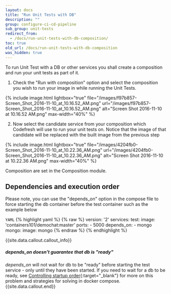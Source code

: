 ```yaml
---
layout: docs
title: "Run Unit Tests with DB"
description: ""
group: configure-ci-cd-pipeline
sub_group: unit-tests
redirect_from:
  - /docs/run-unit-tests-with-db-composition/
toc: true
old_url: /docs/run-unit-tests-with-db-composition
was_hidden: true
---
```

To run Unit Test with a DB or other services you shall create a composition and run your unit tests as part of it.
1. Check the "Run with composition" option and select the composition you wish to run your image in while running the Unit Tests.

{% include image.html 
lightbox="true" 
file="/images/f97b857-Screen_Shot_2016-11-10_at_10.16.52_AM.png" 
url="/images/f97b857-Screen_Shot_2016-11-10_at_10.16.52_AM.png"
alt="Screen Shot 2016-11-10 at 10.16.52 AM.png"
max-width="40%"
%}

2. Now select the candidate service from your composition which Codefresh will use to run your unit tests on. Notice that the image of that candidate will be replaced with the built image from the previous step

{% include image.html 
lightbox="true" 
file="/images/4204fb0-Screen_Shot_2016-11-10_at_10.22.36_AM.png" 
url="/images/4204fb0-Screen_Shot_2016-11-10_at_10.22.36_AM.png"
alt="Screen Shot 2016-11-10 at 10.22.36 AM.png"
max-width="40%"
%}

Composition are set in the Composition module.

## **Dependencies and execution order**
Please note, you can use the "depends_on" option in the compose file to force starting the db container before the test container such as the example below

  `YAML`
{% highlight yaml %}
{% raw %}
version: '2'
services:
  test:
    image: 'containers101/demochat:master'
    ports:
      - 5000
    depends_on:
      - mongo
  mongo:
    image: mongo
{% endraw %}
{% endhighlight %}

{{site.data.callout.callout_info}}
##### *depends_on* doesn't guarantee that db is "ready"

*depends_on* will not wait for db to be "ready" before starting the test service - only until they have been started. If you need to wait for a db to be ready, see [Controlling startup order](https://docs.docker.com/compose/startup-order/){:target="_blank"} for more on this problem and strategies for solving in docker compose. 
{{site.data.callout.end}}

